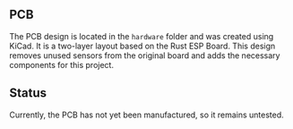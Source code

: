 ## PCB

The PCB design is located in the `hardware` folder and was created using KiCad. It is a two-layer layout based on the Rust ESP Board. This design removes unused sensors from the original board and adds the necessary components for this project.



## Status
Currently, the PCB has not yet been manufactured, so it remains untested.



